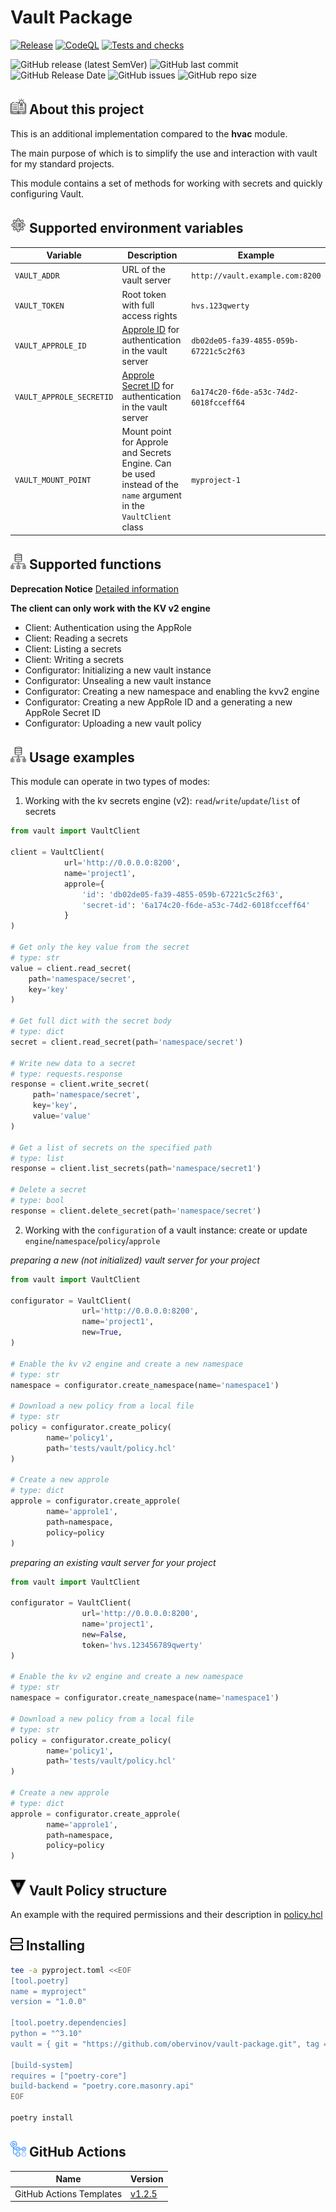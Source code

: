 # Vault Package
[![Release](https://github.com/obervinov/vault-package/actions/workflows/release.yaml/badge.svg)](https://github.com/obervinov/vault-package/actions/workflows/release.yaml)
[![CodeQL](https://github.com/obervinov/vault-package/actions/workflows/github-code-scanning/codeql/badge.svg)](https://github.com/obervinov/vault-package/actions/workflows/github-code-scanning/codeql)
[![Tests and checks](https://github.com/obervinov/vault-package/actions/workflows/pr.yaml/badge.svg?branch=main&event=pull_request)](https://github.com/obervinov/vault-package/actions/workflows/pr.yaml)

![GitHub release (latest SemVer)](https://img.shields.io/github/v/release/obervinov/vault-package?style=for-the-badge)
![GitHub last commit](https://img.shields.io/github/last-commit/obervinov/vault-package?style=for-the-badge)
![GitHub Release Date](https://img.shields.io/github/release-date/obervinov/vault-package?style=for-the-badge)
![GitHub issues](https://img.shields.io/github/issues/obervinov/vault-package?style=for-the-badge)
![GitHub repo size](https://img.shields.io/github/repo-size/obervinov/vault-package?style=for-the-badge)

## <img src="https://github.com/obervinov/_templates/blob/main/icons/book.png" width="25" title="about"> About this project
This is an additional implementation compared to the **hvac** module.

The main purpose of which is to simplify the use and interaction with vault for my standard projects.

This module contains a set of methods for working with secrets and quickly configuring Vault.


## <img src="https://github.com/obervinov/_templates/blob/main/icons/config.png" width="25" title="envs"> Supported environment variables
| Variable  | Description | Example |
| ------------- | ------------- | ------------- |
| `VAULT_ADDR`  | URL of the vault server | `http://vault.example.com:8200` |
| `VAULT_TOKEN` | Root token with full access rights | `hvs.123qwerty` |
| `VAULT_APPROLE_ID`  | [Approle ID](https://developer.hashicorp.com/vault/docs/auth/approle) for authentication in the vault server | `db02de05-fa39-4855-059b-67221c5c2f63` |
| `VAULT_APPROLE_SECRETID`  | [Approle Secret ID](https://developer.hashicorp.com/vault/docs/auth/approle) for authentication in the vault server |  `6a174c20-f6de-a53c-74d2-6018fcceff64` |
| `VAULT_MOUNT_POINT`  |  Mount point for Approle and Secrets Engine. Can be used instead of the `name` argument in the `VaultClient` class |  `myproject-1` |

## <img src="https://github.com/obervinov/_templates/blob/main/icons/requirements.png" width="25" title="functions"> Supported functions
__Deprecation Notice__
[Detailed information](DEPRECATED.md)

__The client can only work with the KV v2 engine__
- Client: Authentication using the AppRole
- Client: Reading a secrets
- Client: Listing a secrets
- Client: Writing a secrets
- Configurator: Initializing a new vault instance
- Configurator: Unsealing a new vault instance
- Configurator: Creating a new namespace and enabling the kvv2 engine
- Configurator: Creating a new AppRole ID and a generating a new AppRole Secret ID
- Configurator: Uploading a new vault policy

## <img src="https://github.com/obervinov/_templates/blob/main/icons/requirements.png" width="25" title="mods"> Usage examples
This module can operate in two types of modes:
1. Working with the kv secrets engine (v2): `read`/`write`/`update`/`list` of secrets
```python
from vault import VaultClient

client = VaultClient(
            url='http://0.0.0.0:8200',
            name='project1',
            approle={
                'id': 'db02de05-fa39-4855-059b-67221c5c2f63',
                'secret-id': '6a174c20-f6de-a53c-74d2-6018fcceff64'
            }
)

# Get only the key value from the secret
# type: str
value = client.read_secret(
    path='namespace/secret',
    key='key'
)

# Get full dict with the secret body
# type: dict
secret = client.read_secret(path='namespace/secret')

# Write new data to a secret
# type: requests.response
response = client.write_secret(
     path='namespace/secret',
     key='key',
     value='value'
)

# Get a list of secrets on the specified path
# type: list
response = client.list_secrets(path='namespace/secret1')

# Delete a secret
# type: bool
response = client.delete_secret(path='namespace/secret')
```
2. Working with the `configuration` of a vault instance: create or update `engine`/`namespace`/`policy`/`approle`</br>

_preparing a new (not initialized) vault server for your project_
```python
from vault import VaultClient

configurator = VaultClient(
                url='http://0.0.0.0:8200',
                name='project1',
                new=True,
)

# Enable the kv v2 engine and create a new namespace
# type: str
namespace = configurator.create_namespace(name='namespace1')

# Download a new policy from a local file
# type: str
policy = configurator.create_policy(
        name='policy1',
        path='tests/vault/policy.hcl'
)

# Create a new approle
# type: dict
approle = configurator.create_approle(
        name='approle1',
        path=namespace,
        policy=policy
)
```

_preparing an existing vault server for your project_
```python
from vault import VaultClient

configurator = VaultClient(
                url='http://0.0.0.0:8200',
                name='project1',
                new=False,
                token='hvs.123456789qwerty'
)

# Enable the kv v2 engine and create a new namespace
# type: str
namespace = configurator.create_namespace(name='namespace1')

# Download a new policy from a local file
# type: str
policy = configurator.create_policy(
        name='policy1',
        path='tests/vault/policy.hcl'
)

# Create a new approle
# type: dict
approle = configurator.create_approle(
        name='approle1',
        path=namespace,
        policy=policy
)
```

## <img src="https://github.com/obervinov/_templates/blob/main/icons/vault.png" width="25" title="usage"> Vault Policy structure
An example with the required permissions and their description in [policy.hcl](tests/vault/policy.hcl)

## <img src="https://github.com/obervinov/_templates/blob/main/icons/stack2.png" width="20" title="install"> Installing
```bash
tee -a pyproject.toml <<EOF
[tool.poetry]
name = myproject"
version = "1.0.0"

[tool.poetry.dependencies]
python = "^3.10"
vault = { git = "https://github.com/obervinov/vault-package.git", tag = "v2.1.0" }

[build-system]
requires = ["poetry-core"]
build-backend = "poetry.core.masonry.api"
EOF

poetry install
```

## <img src="https://github.com/obervinov/_templates/blob/main/icons/github-actions.png" width="25" title="github-actions"> GitHub Actions
| Name  | Version |
| ------------------------ | ----------- |
| GitHub Actions Templates | [v1.2.5](https://github.com/obervinov/_templates/tree/v1.2.5) |